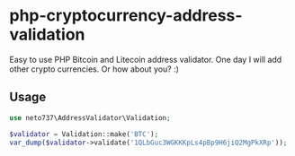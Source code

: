 # php-cryptocurrency-address-validation

Easy to use PHP Bitcoin and Litecoin address validator.
One day I will add other crypto currencies. Or how about you? :)

## Usage


```php
use neto737\AddressValidator\Validation;

$validator = Validation::make('BTC');
var_dump($validator->validate('1QLbGuc3WGKKKpLs4pBp9H6jiQ2MgPkXRp'));

```
